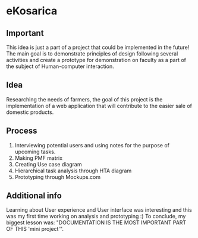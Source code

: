 # eKosarica

## Important
This idea is just a part of a project that could be implemented in the future!
The main goal is to demonstrate principles of design following several activities and create a prototype for demonstration on faculty as a part of the subject of Human-computer interaction.

## Idea
Researching the needs of farmers, the goal of this project is the implementation of a web application that will contribute to the easier sale of domestic products.

## Process
  1. Interviewing potential users and using notes for the purpose of upcoming tasks.
  2. Making PMF matrix
  3. Creating Use case diagram
  4. Hierarchical task analysis through HTA diagram
  5. Prototyping through Mockups.com

## Additional info
Learning about User experience and User interface was interesting and this was my first time working on analysis and prototyping :)
To conclude, my biggest lesson was: "DOCUMENTATION IS THE MOST IMPORTANT PART OF THIS 'mini project'".
